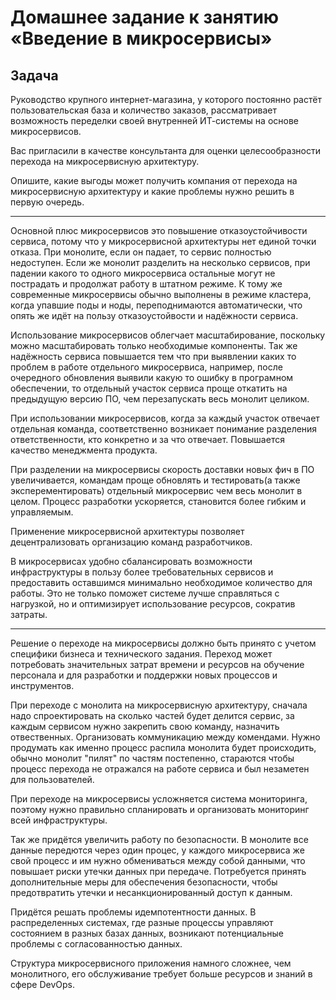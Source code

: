 # Домашнее задание к занятию «Введение в микросервисы»

## Задача

Руководство крупного интернет-магазина, у которого постоянно растёт пользовательская база и количество заказов, рассматривает возможность переделки своей внутренней   ИТ-системы на основе микросервисов. 

Вас пригласили в качестве консультанта для оценки целесообразности перехода на микросервисную архитектуру. 

Опишите, какие выгоды может получить компания от перехода на микросервисную архитектуру и какие проблемы нужно решить в первую очередь.

---

Основной плюс микросервисов это повышение отказоустойчивости сервиса, потому что у микросервисной архитектуры нет единой точки отказа. При монолите, если он падает, то сервис полностью недоступен. Если же монолит разделить на несколько сервисов, при падении какого то одного микросервиса остальные могут не пострадать и продолжат работу в штатном режиме. К тому же современные микросервисы обычно выполнены в режиме кластера, когда упавшие поды и ноды, переподнимаются автоматически, что опять же идёт на пользу отказоустойвости и надёжности сервиса.

Использование микросервисов облегчает масштабирование, поскольку можно масштабировать только необходимые компоненты.
Так же надёжность сервиса повышается тем что при выявлении каких то проблем в работе отдельного микросервиса, например, после очередного обновления выявили какую то ошибку в програмном обеспечении, то отдельный участок сервиса проще откатить на предыдущую версию ПО, чем перезапускать весь монолит целиком.

При использовании микросервисов, когда за каждый участок отвечает отдельная команда, соответственно возникает понимание разделения ответственности, кто конкретно и за что отвечает. Повышается качество менеджмента продукта. 

При разделении на микросервисы скорость доставки новых фич в ПО увеличивается, командам проще обновлять и тестировать(а также эксперементировать) отдельный микросервис чем весь монолит в целом. Процесс разработки ускоряется, становится более гибким и управляемым. 

Применение микросервисной архитектуры позволяет децентрализовать организацию команд разработчиков.

В микросервисах удобно сбалансировать возможности инфраструктуры в пользу более требовательных сервисов и предоставить оставшимся минимально необходимое количество для работы. Это не только поможет системе лучше справляться с нагрузкой, но и оптимизирует использование ресурсов, сократив затраты.

___

Решение о переходе на микросервисы должно быть принято с учетом специфики бизнеса и технического задания. Переход может потребовать значительных затрат времени и ресурсов на обучение персонала и для разработки и поддержки новых процессов и инструментов. 

При переходе с монолита на микросервисную архитектуру, сначала надо спроектировать на сколько частей будет делится сервис, за каждым сервисом нужно закрепить свою команду, назначить отвественных. Организовать коммуникацию между комендами. Нужно продумать как именно процесс распила монолита будет происходить, обычно монолит "пилят" по частям постепенно, стараются чтобы процесс перехода не отражался на работе сервиса и был незаметен для пользователей. 

При переходе на микросервисы усложняется система мониторинга, поэтому нужно правильно спланировать и организовать мониторинг всей инфраструктуры.

Так же придётся увеличить работу по безопасности. В монолите все данные передются через один процес, у каждого микросервиса же свой процесс и им нужно обмениваться между собой данными, что повышает риски утечки данных при передаче. Потребуется принять дополнительные меры для обеспечения безопасности, чтобы предотвратить утечки и несанкционированный доступ к данным.

Придётся решать проблемы идемпотентности данных. В распределенных системах, где разные процессы управляют состоянием в разных базах данных, возникают потенциальные проблемы с согласованностью данных.

Структура микросервисного приложения намного сложнее, чем монолитного, его обслуживание требует больше ресурсов и знаний в сфере DevOps.
